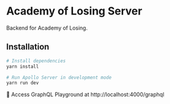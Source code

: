 # Academy of Losing Server

Backend for Academy of Losing.

## Installation

``` bash
# Install dependencies
yarn install

# Run Apollo Server in development mode
yarn run dev
```

🚀 Access GraphQL Playground at http://localhost:4000/graphql
